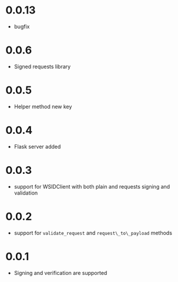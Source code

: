 # 0.0.13

* bugfix

# 0.0.6

* Signed requests library

# 0.0.5

* Helper method new key

# 0.0.4

* Flask server added

# 0.0.3
* support for WSIDClient with both plain and requests signing and validation

# 0.0.2

* support for `validate_request` and `request\_to\_payload` methods

# 0.0.1

* Signing and verification are supported
